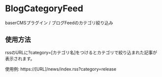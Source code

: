# BlogCategoryFeed
baserCMSプラグイン / ブログFeedのカテゴリ絞り込み

## 使用方法
rssのURLに?category=[カテゴリ名]をつけるとカテゴリで絞り込まれた記事が表示されます。

使用例: https://[URL]/news/index.rss?category=release
